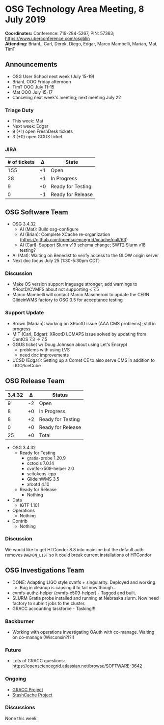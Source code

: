 # OSG Technology Area Meeting,  8 July 2019

**Coordinates:** Conference: 719-284-5267, PIN: 57363; <https://www.uberconference.com/osgblin>  
**Attending:** BrianL, Carl, Derek, Diego, Edgar, Marco Mambelli, Marian, Mat, TimT


## Announcements

-   OSG User School next week (July 15-19)
-   BrianL OOO Friday afternoon
-   TimT OOO July 11-15
-   Mat OOO July 15-17
-   Canceling next week's meeting; next meeting July 22


### Triage Duty

-   This week: Mat
-   Next week: Edgar
-   9 (+1) open FreshDesk tickets
-   3 (+0) open GGUS ticket


### JIRA

| # of tickets | &Delta; | State             |
|------------ |------- |----------------- |
| 155          | +1      | Open              |
| 28           | +1      | In Progress       |
| 9            | +0      | Ready for Testing |
| 0            | -1      | Ready for Release |


## OSG Software Team

-   OSG 3.4.32  
    -   AI (Mat): Build osg-configure
    -   AI (Brian): Complete XCache re-organization (<https://github.com/opensciencegrid/xcache/pull/63>)
    -   AI (Carl): Support Slurm v19 schema change; SWT2 Slurm v18 testing?
-   AI (Mat): Waiting on Benedikt to verify access to the GLOW origin server
-   Next doc focus July 25 (1:30-5:30pm CDT)


### Discussion

-   Make OS version support lnaguage stronger; add warnings to XRootD/CVMFS about not supporting < 7.5
-   Marco Mambelli will contact Marco Mascheroni to update the CERN GlideinWMS factory to OSG 3.5 for acceptance testing


### Support Update

-   Brown (Marian): working on XRootD issue (AAA CMS problems); still in progress
-   MIT (Carl, Edgar): XRootD LCMAPS issue solved by updating from CentOS 7.3 -> 7.5
-   GGUS ticket w/ Doug Johnson about using Let's Encrypt
    -   problems with using LVS
    -   need doc improvements
-   UCSD (Edgar): Setting up a Comet CE to also serve CMS in addition to LIGO/IceCube


## OSG Release Team

| 3.4.32 | &Delta; | Status            |
|------ |------- |----------------- |
| 9      | -2      | Open              |
| 8      | +0      | In Progress       |
| 8      | +2      | Ready for Testing |
| 0      | +0      | Ready for Release |
| 25     | +0      | Total             |

-   OSG 3.4.32  
    -   Ready for Testing  
        -   gratia-probe 1.20.9
        -   cctools 7.0.14
        -   cvmfs-x509-helper 2.0
        -   scitokens-cpp
        -   GlideinWMS 3.5
        -   xrootd 4.10
    -   Ready for Release  
        -   Nothing
-   Data  
    -   IGTF 1.101
-   Operations  
    -   Nothing
-   Contrib  
    -   Nothing


### Discussion

We would like to get HTCondor 8.8 into mainline but the default auth removes `DAEMON_LIST` so it could break current
installations of HTCondor


## OSG Investigations Team

-   DONE: Adapting LIGO style cvmfs + singularity. Deployed and working.  
    -   Bug in cleanup is causing it to fail now though&#x2026;
-   cvmfs-authz-helper (cvmfs-x509-helper) - Tagged and built.
-   SLURM Gratia probe installed and running at Nebraska slurm.  Now need factory to submit jobs to the cluster.
-   GRACC accounting taskforce - Tasking!!!


### Backburner

-   Working with operations investigating OAuth with co-manage.  Waiting on co-manage (Wisconsin?!?!)


### Future

-   Lots of GRACC questions: <https://opensciencegrid.atlassian.net/browse/SOFTWARE-3642>


### Ongoing

-   [GRACC Project](https://opensciencegrid.atlassian.net/projects/GRACC)
-   [StashCache Project](http://opensciencegrid.org/docs/data/stashcache/overview/)


### Discussions

None this week

